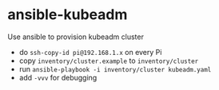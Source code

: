 # ansible-kubeadm
Use ansible to provision kubeadm cluster

- do `ssh-copy-id pi@192.168.1.x` on every Pi
- copy `inventory/cluster.example` to `inventory/cluster`
- run `ansible-playbook -i inventory/cluster kubeadm.yaml`
- add `-vvv` for debugging
